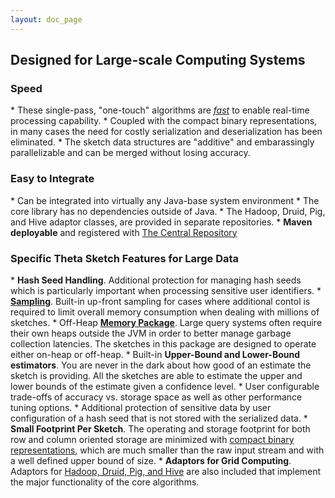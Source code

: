 ```yaml
---
layout: doc_page
---
```


<h2>Designed for Large-scale Computing Systems</h2>

<h3>Speed</h3>
  * These single-pass, "one-touch" algorithms are <a href="UpdateSpeed.html"><i>fast</i></a> to enable real-time processing capability.
  * Coupled with the compact binary representations, in many cases the need for costly serialization and deserialization has been eliminated.
  * The sketch data structures are "additive" and embarassingly parallelizable and can be merged without losing accuracy.

<h3>Easy to Integrate</h3>
  * Can be integrated into virtually any Java-base system environment
  * The core library has no dependencies outside of Java.
  * The Hadoop, Druid, Pig, and Hive adaptor classes, are provided in separate repositories.
  * <b>Maven deployable</b> and registered with <a href="http://search.maven.org/#search|ga|1|DataSketches">The Central Repository</a>

<h3>Specific Theta Sketch Features for Large Data</h3>
  * <b>Hash Seed Handling</b>. Additional protection for managing hash seeds which is particularly important when processing sensitive user identifiers.
  * <a href="Sampling.html"><b>Sampling</b></a>. Built-in up-front sampling for cases where additional contol is required to limit overall memory consumption when dealing with millions of sketches.
  * Off-Heap <a href="MemoryPackage.html"><b>Memory Package</b></a>.  Large query systems often require their own heaps outside the JVM in order to better manage garbage collection latencies. The sketches in this package are designed to operate either on-heap or off-heap.
  * Built-in <b>Upper-Bound and Lower-Bound estimators</b>. You are never in the dark about how good of an estimate the sketch is providing.  All the sketches are able to estimate the upper and lower bounds of the estimate given a confidence level.
  * User configurable trade-offs of accuracy vs. storage space as well as other performance tuning options.
  * Additional protection of sensitive data by user configuration of a hash seed that is not stored with the serialized data.
  * <b>Small Footprint Per Sketch</b>. The operating and storage footprint for both row and column oriented storage are minimized with <a href="ThetaSize.html">compact binary representations</a>, which are much smaller than the raw input stream and with a well defined upper bound of size.
  * <b>Adaptors for Grid Computing</b>. Adaptors for <a href="Adaptors.html">Hadoop, Druid, Pig, and Hive</a> are also included that implement the major functionality of the core algorithms.